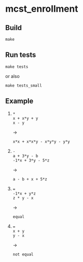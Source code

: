 # mcst_enrollment

## Build

```console
make
```

## Run tests

```console
make tests
```

or also

```console
make tests_small
```

## Example

1.
    ```
    *
    x + x*y + y
    x - y
    ```

    ->

    ```
    x*x + x*x*y - x*y*y - y*y
    ```

2.
    ```
    -
    a + 3*y - b
    -1*x + 3*y - 5*z
    ```

    ->

    ```
    a - b + x + 5*z
    ```

3.
    ```
    =
    -1*x + y*z
    z * y - x
    ```

    ->

    ```
    equal
    ```

4.
    ```
    =
    x + y
    y - x
    ```

    ->

    ```
    not equal
    ```

